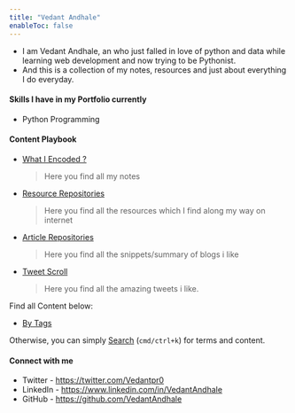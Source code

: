 ```yaml
---
title: "Vedant Andhale"
enableToc: false
---
```


- I am Vedant Andhale, an who just falled in love of python and data while learning web development and now trying to be Pythonist.
- And this is a collection of my notes, resources and just about everything I do everyday.


#### Skills I have in my Portfolio currently
- Python Programming

#### Content Playbook
- [What I Encoded ?](Content%20Playbook/1-What%20I%20Encoded%20?.md)
    >Here you find all my notes
- [Resource Repositories](Content%20Playbook/Resource%20Repositories.md)
    >Here you find all the resources which I find along my way on internet 
- [Article Repositories](Content%20Playbook/Article%20Repositories.md)
    >Here you find all the snippets/summary of blogs  i like
- [Tweet Scroll](Content%20Playbook/Tweet%20Scroll.md)
    >Here you find all the amazing tweets i like. 

Find all Content below:
* [By Tags](tags)

Otherwise, you can simply [Search](https://vedantandhale.github.io/#navigation) (`cmd/ctrl+k`) for terms and content.

#### Connect with me
- Twitter - https://twitter.com/Vedantpr0
- LinkedIn - https://www.linkedin.com/in/VedantAndhale 
- GitHub - https://github.com/VedantAndhale